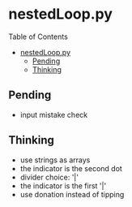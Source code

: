 # nestedLoop.py
Table of Contents
- [nestedLoop.py](#nestedlooppy)
  - [Pending](#pending)
  - [Thinking](#thinking)


## Pending
* input mistake check
## Thinking
* use strings as arrays
* the indicator is the second dot
* divider choice: '|'
* the indicator is the first '|'
* use donation instead of tipping